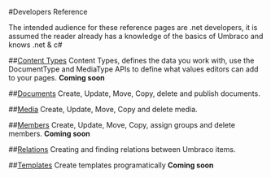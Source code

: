 #Developers Reference

The intended audience for these reference pages are .net developers, it is assumed the reader already has a knowledge of the basics of Umbraco and knows .net & c#


##[Content Types](ContentTypes/index.md)
Content Types, defines the data you work with, use the DocumentType and MediaType APIs to define what values editors can add to your pages.  **Coming soon**

##[Documents](Documents/index.md)
Create, Update, Move, Copy, delete and publish documents. 

##[Media](Media/index.md)
Create, Update, Move, Copy and delete media. 

##[Members](Members/index.md)
Create, Update, Move, Copy, assign groups and delete members. **Coming soon**

##[Relations](Relations/index.md)
Creating and finding relations between Umbraco items.

##[Templates](Templates/index.md)
Create templates programatically  **Coming soon**